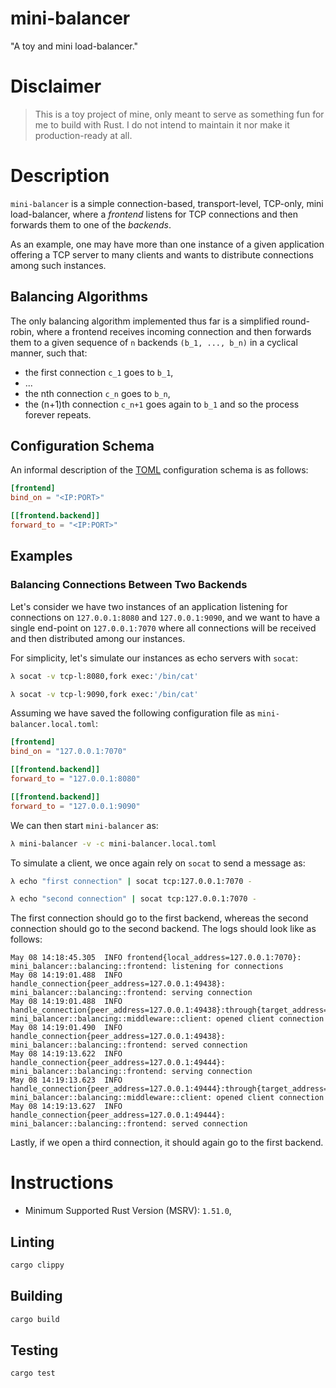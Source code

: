 # mini-balancer

"A toy and mini load-balancer."

# Disclaimer

> This is a toy project of mine, only meant to serve as something fun for me to build with Rust. I do not intend to maintain it nor make it production-ready at all. 

# Description

`mini-balancer` is a simple connection-based, transport-level, TCP-only, mini load-balancer, where a *frontend* listens for TCP connections and then forwards them to one of the *backends*.

As an example, one may have more than one instance of a given application offering a TCP server to many clients and wants to distribute connections among such instances.

## Balancing Algorithms

The only balancing algorithm implemented thus far is a simplified round-robin, where a frontend receives incoming connection and then forwards them to a given sequence of `n` backends `(b_1, ..., b_n)` in a cyclical manner, such that:

* the first connection `c_1` goes to `b_1`,
* ...
* the nth connection `c_n` goes to `b_n`,
* the (n+1)th connection `c_n+1` goes again to `b_1` and so the process forever repeats.

## Configuration Schema

An informal description of the [TOML](https://github.com/toml-lang/toml) configuration schema is as follows:

```toml
[frontend]
bind_on = "<IP:PORT>"

[[frontend.backend]]
forward_to = "<IP:PORT>"
```

## Examples

### Balancing Connections Between Two Backends

Let's consider we have two instances of an application listening for connections on `127.0.0.1:8080` and `127.0.0.1:9090`, and we want to have a single end-point on `127.0.0.1:7070` where all connections will be received and then distributed among our instances.

For simplicity, let's simulate our instances as echo servers with `socat`:

```bash
λ socat -v tcp-l:8080,fork exec:'/bin/cat'
```

```bash
λ socat -v tcp-l:9090,fork exec:'/bin/cat'
```

Assuming we have saved the following configuration file as `mini-balancer.local.toml`:

```toml
[frontend]
bind_on = "127.0.0.1:7070"

[[frontend.backend]]
forward_to = "127.0.0.1:8080"

[[frontend.backend]]
forward_to = "127.0.0.1:9090"
```

We can then start `mini-balancer` as:

```bash
λ mini-balancer -v -c mini-balancer.local.toml
```

To simulate a client, we once again rely on `socat` to send a message as:

```bash
λ echo "first connection" | socat tcp:127.0.0.1:7070 -
```

```bash
λ echo "second connection" | socat tcp:127.0.0.1:7070 -
```

The first connection should go to the first backend, whereas the second connection should go to the second backend. The logs should look like as follows:

```
May 08 14:18:45.305  INFO frontend{local_address=127.0.0.1:7070}: mini_balancer::balancing::frontend: listening for connections
May 08 14:19:01.488  INFO handle_connection{peer_address=127.0.0.1:49438}: mini_balancer::balancing::frontend: serving connection
May 08 14:19:01.488  INFO handle_connection{peer_address=127.0.0.1:49438}:through{target_address=127.0.0.1:8080}: mini_balancer::balancing::middleware::client: opened client connection
May 08 14:19:01.490  INFO handle_connection{peer_address=127.0.0.1:49438}: mini_balancer::balancing::frontend: served connection
May 08 14:19:13.622  INFO handle_connection{peer_address=127.0.0.1:49444}: mini_balancer::balancing::frontend: serving connection
May 08 14:19:13.623  INFO handle_connection{peer_address=127.0.0.1:49444}:through{target_address=127.0.0.3:9090}: mini_balancer::balancing::middleware::client: opened client connection
May 08 14:19:13.627  INFO handle_connection{peer_address=127.0.0.1:49444}: mini_balancer::balancing::frontend: served connection
```

Lastly, if we open a third connection, it should again go to the first backend.

# Instructions

* Minimum Supported Rust Version (MSRV): `1.51.0`,
## Linting

```bash
cargo clippy
```

## Building

```bash
cargo build
```

## Testing

```bash
cargo test
```
